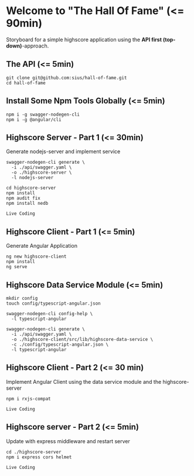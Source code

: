 # Welcome to "The Hall Of Fame" (<= 90min)

Storyboard for a simple highscore application using the **API first (top-down)**-approach.

## The API (<= 5min)
```
git clone git@github.com:sius/hall-of-fame.git
cd hall-of-fame
```

## Install Some Npm Tools Globally (<= 5min)
```
npm i -g swagger-nodegen-cli
npm i -g @angular/cli
```

## Highscore Server - Part 1 (<= 30min)
Generate nodejs-server and implement service

```
swagger-nodegen-cli generate \
  -i ./api/swagger.yaml \
  -o ./highscore-server \
  -l nodejs-server

cd highscore-server
npm install
npm audit fix
npm install nedb
```

`Live Coding`

## Highscore Client - Part 1 (<= 5min)
Generate Angular Application
```
ng new highscore-client
npm install
ng serve
```

## Highscore Data Service Module (<= 5min)

```
mkdir config
touch config/typescript-angular.json

swagger-nodegen-cli config-help \
  -l typescript-angular

swagger-nodegen-cli generate \
  -i ./api/swagger.yaml \
  -o ./highscore-client/src/lib/highscore-data-service \
  -c ./config/typescript-angular.json \
  -l typescript-angular
```

## Highscore Client - Part 2 (<= 30 min)
Implement Angular Client using the data service module and the highscore-server

```
npm i rxjs-compat
```
`Live Coding`


## Highscore server - Part 2 (<= 5min)
Update with express middleware and restart server
```
cd ./highscore-server
npm i express cors helmet
```

`Live Coding`
